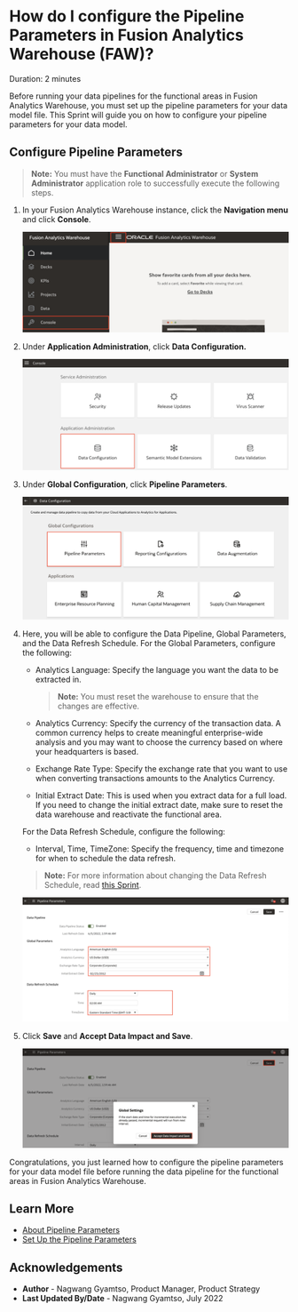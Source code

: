 # How do I configure the Pipeline Parameters in Fusion Analytics Warehouse (FAW)?
Duration: 2 minutes

Before running your data pipelines for the functional areas in Fusion Analytics Warehouse, you must set up the pipeline parameters for your data model file. This Sprint will guide you on how to configure your pipeline parameters for your data model.

## Configure Pipeline Parameters
>**Note:** You must have the **Functional Administrator** or **System Administrator** application role to successfully execute the following steps.

1. In your Fusion Analytics Warehouse instance, click the **Navigation menu** and click **Console**.

    ![Console](images/console.png)

2. Under **Application Administration**, click **Data Configuration.**

    ![Data configuration](images/data-config.png)

3. Under **Global Configuration**, click **Pipeline Parameters**.

    ![Pipeline parameters](images/pipeline-params.png)

4. Here, you will be able to configure the Data Pipeline, Global Parameters, and the Data Refresh Schedule. For the Global Parameters, configure the following:


    * Analytics Language: Specify the language you want the data to be extracted in.
        >**Note:** You must reset the warehouse to ensure that the changes are effective.

    * Analytics Currency: Specify the currency of the transaction data. A common currency helps to create meaningful enterprise-wide analysis and you may want to choose the currency based on where your headquarters is based.

    * Exchange Rate Type: Specify the exchange rate that you want to use when converting transactions amounts to the Analytics Currency.

    * Initial Extract Date: This is used when you extract data for a full load. If you need to change the initial extract date, make sure to reset the data warehouse and reactivate the functional area.


    For the Data Refresh Schedule, configure the following:

    * Interval, Time, TimeZone: Specify the frequency, time and timezone for when to schedule the data refresh.

    >**Note:** For more information about changing the Data Refresh Schedule, read [this Sprint](https://apexapps.oracle.com/pls/apex/dbpm/r/livelabs/run-workshop?p210_wid=3213&session=106134135621032).

    ![Global parameters](images/global-params.png)

5. Click **Save** and **Accept Data Impact and Save**.

    ![Save](images/save.png)

Congratulations, you just learned how to configure the pipeline parameters for your data model file before running the data pipeline for the functional areas in Fusion Analytics Warehouse.

## Learn More
* [About Pipeline Parameters](https://docs.oracle.com/en/cloud/saas/analytics/22r2/fawag/pipeline-parameters.html)
* [Set Up the Pipeline Parameters](https://docs.oracle.com/en/cloud/saas/analytics/22r2/fawag/set-pipeline-parameters.html)

## Acknowledgements
* **Author** - Nagwang Gyamtso, Product Manager, Product Strategy
* **Last Updated By/Date** - Nagwang Gyamtso,  July 2022
